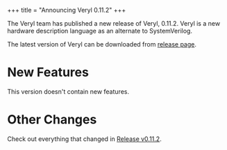 +++
title = "Announcing Veryl 0.11.2"
+++

The Veryl team has published a new release of Veryl, 0.11.2.
Veryl is a new hardware description language as an alternate to SystemVerilog.

The latest version of Veryl can be downloaded from [release page](https://github.com/veryl-lang/veryl/releases/latest).

# New Features

This version doesn't contain new features.

# Other Changes

Check out everything that changed in [Release v0.11.2](https://github.com/veryl-lang/veryl/releases/tag/v0.11.2).
